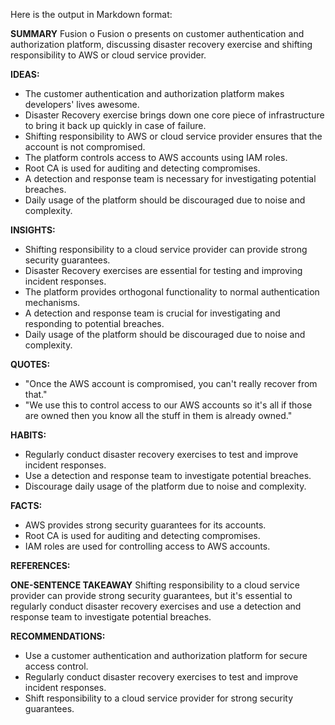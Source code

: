 Here is the output in Markdown format:

**SUMMARY**
Fusion o Fusion o presents on customer authentication and authorization platform, discussing disaster recovery exercise and shifting responsibility to AWS or cloud service provider.

**IDEAS:**
* The customer authentication and authorization platform makes developers' lives awesome.
* Disaster Recovery exercise brings down one core piece of infrastructure to bring it back up quickly in case of failure.
* Shifting responsibility to AWS or cloud service provider ensures that the account is not compromised.
* The platform controls access to AWS accounts using IAM roles.
* Root CA is used for auditing and detecting compromises.
* A detection and response team is necessary for investigating potential breaches.
* Daily usage of the platform should be discouraged due to noise and complexity.

**INSIGHTS:**
* Shifting responsibility to a cloud service provider can provide strong security guarantees.
* Disaster Recovery exercises are essential for testing and improving incident responses.
* The platform provides orthogonal functionality to normal authentication mechanisms.
* A detection and response team is crucial for investigating and responding to potential breaches.
* Daily usage of the platform should be discouraged due to noise and complexity.

**QUOTES:**
* "Once the AWS account is compromised, you can't really recover from that."
* "We use this to control access to our AWS accounts so it's all if those are owned then you know all the stuff in them is already owned."

**HABITS:**
* Regularly conduct disaster recovery exercises to test and improve incident responses.
* Use a detection and response team to investigate potential breaches.
* Discourage daily usage of the platform due to noise and complexity.

**FACTS:**
* AWS provides strong security guarantees for its accounts.
* Root CA is used for auditing and detecting compromises.
* IAM roles are used for controlling access to AWS accounts.

**REFERENCES:**

**ONE-SENTENCE TAKEAWAY**
Shifting responsibility to a cloud service provider can provide strong security guarantees, but it's essential to regularly conduct disaster recovery exercises and use a detection and response team to investigate potential breaches.

**RECOMMENDATIONS:**
* Use a customer authentication and authorization platform for secure access control.
* Regularly conduct disaster recovery exercises to test and improve incident responses.
* Shift responsibility to a cloud service provider for strong security guarantees.


